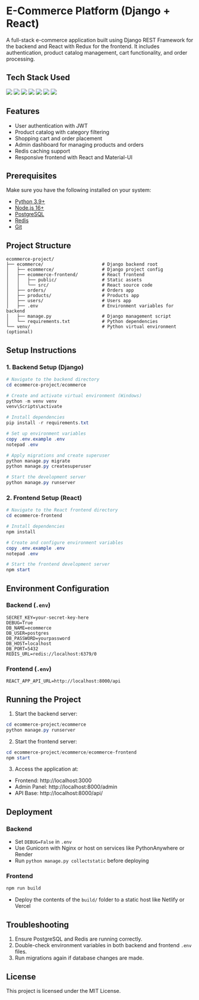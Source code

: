 
# E-Commerce Platform (Django + React)

A full-stack e-commerce application built using Django REST Framework for the backend and React with Redux for the frontend. It includes authentication, product catalog management, cart functionality, and order processing.

## Tech Stack Used

<p>
  <img src="https://img.shields.io/badge/-Django%20REST%20Framework-grey?style=flat&logo=django&logoColor=white"/>
  <img src="https://img.shields.io/badge/-PostgreSQL-336791?style=flat&logo=postgresql&logoColor=white"/>
  <img src="https://img.shields.io/badge/-React-20232A?style=flat&logo=react&logoColor=61DAFB"/>
  <img src="https://img.shields.io/badge/-Redux-764ABC?style=flat&logo=redux&logoColor=white"/>
  <img src="https://img.shields.io/badge/-Material--UI-0081CB?style=flat&logo=mui&logoColor=white"/>
  <img src="https://img.shields.io/badge/-Redis-DC382D?style=flat&logo=redis&logoColor=white"/>
  <img src="https://img.shields.io/badge/-Axios-5A29E4?style=flat&logo=axios&logoColor=white"/>
</p>


## Features

- User authentication with JWT
- Product catalog with category filtering
- Shopping cart and order placement
- Admin dashboard for managing products and orders
- Redis caching support
- Responsive frontend with React and Material-UI

## Prerequisites

Make sure you have the following installed on your system:

- [Python 3.9+](https://www.python.org/downloads/)
- [Node.js 16+](https://nodejs.org/)
- [PostgreSQL](https://www.postgresql.org/download/)
- [Redis](https://redis.io/docs/getting-started/installation/)
- [Git](https://git-scm.com/downloads)

## Project Structure

```
ecommerce-project/
├── ecommerce/                      # Django backend root
│   ├── ecommerce/                  # Django project config
│   ├── ecommerce-frontend/         # React frontend
│   │   ├── public/                 # Static assets
│   │   └── src/                    # React source code
│   ├── orders/                     # Orders app
│   ├── products/                   # Products app
│   ├── users/                      # Users app
│   ├── .env                        # Environment variables for backend
│   ├── manage.py                   # Django management script
│   └── requirements.txt            # Python dependencies
└── venv/                           # Python virtual environment (optional)
```

## Setup Instructions

### 1. Backend Setup (Django)

```powershell
# Navigate to the backend directory
cd ecommerce-project/ecommerce

# Create and activate virtual environment (Windows)
python -m venv venv
venv\Scripts\activate

# Install dependencies
pip install -r requirements.txt

# Set up environment variables
copy .env.example .env
notepad .env

# Apply migrations and create superuser
python manage.py migrate
python manage.py createsuperuser

# Start the development server
python manage.py runserver
```

### 2. Frontend Setup (React)

```powershell
# Navigate to the React frontend directory
cd ecommerce-frontend

# Install dependencies
npm install

# Create and configure environment variables
copy .env.example .env
notepad .env

# Start the frontend development server
npm start
```

## Environment Configuration

### Backend (`.env`)

```
SECRET_KEY=your-secret-key-here
DEBUG=True
DB_NAME=ecommerce
DB_USER=postgres
DB_PASSWORD=yourpassword
DB_HOST=localhost
DB_PORT=5432
REDIS_URL=redis://localhost:6379/0
```

### Frontend (`.env`)

```
REACT_APP_API_URL=http://localhost:8000/api
```

## Running the Project

1. Start the backend server:

```powershell
cd ecommerce-project/ecommerce
python manage.py runserver
```

2. Start the frontend server:

```powershell
cd ecommerce-project/ecommerce/ecommerce-frontend
npm start
```

3. Access the application at:

- Frontend: http://localhost:3000
- Admin Panel: http://localhost:8000/admin
- API Base: http://localhost:8000/api/

## Deployment

### Backend

- Set `DEBUG=False` in `.env`
- Use Gunicorn with Nginx or host on services like PythonAnywhere or Render
- Run `python manage.py collectstatic` before deploying

### Frontend

```bash
npm run build
```

- Deploy the contents of the `build/` folder to a static host like Netlify or Vercel

## Troubleshooting

1. Ensure PostgreSQL and Redis are running correctly.
2. Double-check environment variables in both backend and frontend `.env` files.
3. Run migrations again if database changes are made.

## License

This project is licensed under the MIT License.
